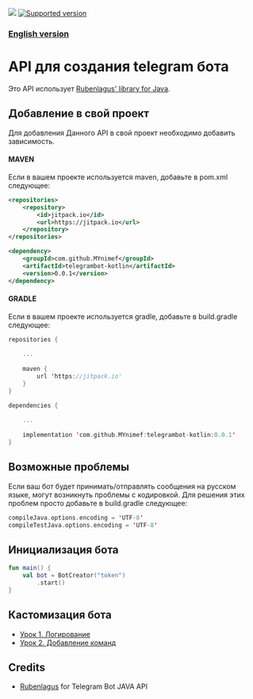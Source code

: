 [![](https://jitpack.io/v/MYnimef/telegrambot-java.svg)](https://jitpack.io/#MYnimef/telegrambot-kotlin) [![Supported version](https://img.shields.io/badge/Telegram%20Bot%20API-5.7-blue)](https://core.telegram.org/bots/api-changelog#january-31-2022)

### [English version](../README.md)

# API для создания telegram бота

Это API использует [Rubenlagus' library for Java](https://github.com/rubenlagus/TelegramBots).

## Добавление в свой проект

Для добавления Данного API в свой проект необходимо добавить зависимость.

#### MAVEN

Если в вашем проекте используется maven, добавьте в pom.xml следующее:

```xml
<repositories>
    <repository>
        <id>jitpack.io</id>
        <url>https://jitpack.io</url>
    </repository>
</repositories>

<dependency>
    <groupId>com.github.MYnimef</groupId>
    <artifactId>telegrambot-kotlin</artifactId>
    <version>0.0.1</version>
</dependency>
```

#### GRADLE

Если в вашем проекте используется gradle, добавьте в build.gradle следующее:

```kotlin
repositories { 
    
    ...
    
    maven { 
        url 'https://jitpack.io'
    }
}

dependencies {
    
    ...
    
    implementation 'com.github.MYnimef:telegrambot-kotlin:0.0.1'
}
```

## Возможные проблемы

Если ваш бот будет принимать/отправлять сообщения на русском языке, могут возникнуть проблемы с кодировкой. Для решения
этих проблем просто добавьте в build.gradle следующее:

```kotlin
compileJava.options.encoding = 'UTF-8'
compileTestJava.options.encoding = 'UTF-8'
```

## Инициализация бота

```kotlin
fun main() {
    val bot = BotCreator("token")
        .start()
}
```

## Кастомизация бота

* [Урок 1. Логирование](tut1_logs_ru.md)
* [Урок 2. Добавление команд](tut2_commands_ru.md)



## Credits

* [Rubenlagus](https://github.com/rubenlagus/) for Telegram Bot JAVA API
